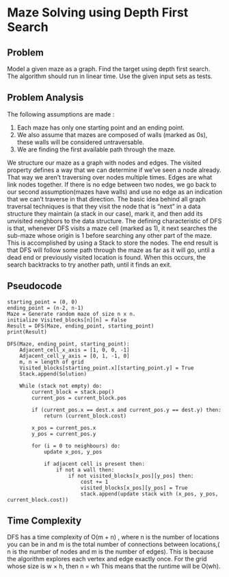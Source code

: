 # Maze Solving using Depth First Search

## Problem
Model a given maze as a graph. Find the target using depth first search. The algorithm should run in linear time. Use the given input sets as tests.

## Problem Analysis
The following assumptions are made :
1. Each maze has only one starting point and an ending point.
2. We also assume that mazes are composed of walls (marked as 0s), these walls will be considered untraversable.
3. We are finding the first available path through the maze.

We structure our maze as a graph with nodes and edges. The visited property defines a way that we can determine if we’ve seen a node already. That way we aren’t traversing over nodes multiple times. Edges are what link nodes together. If there is no edge between two nodes, we go back to our second assumption(mazes have walls) and use no edge as an indication that we can’t traverse in that direction. The basic idea behind all graph traversal techniques is that they visit the node that is “next” in a data structure they maintain (a stack in our case), mark it, and then add its unvisited neighbors to the data structure. The defining characteristic of DFS is that, whenever DFS visits a maze cell (marked as 1), it next searches the sub-maze whose origin is 1 before searching any other part of the maze. This is accomplished by using a Stack to store the
nodes. The end result is that DFS will follow some path through the maze as far as it will go, until a dead end or previously visited location is found. When this occurs, the search backtracks to try another path, until it finds an exit.

## Pseudocode

```plaintext
starting_point = (0, 0)
ending_point = (n-2, n-1)
Maze = Generate random maze of size n x n.
initialize Visited_blocks[n][n] = False
Result = DFS(Maze, ending_point, starting_point)
print(Result)

DFS(Maze, ending_point, starting_point):
    Adjacent_cell_x_axis = [1, 0, 0, -1]
    Adjacent_cell_y_axis = [0, 1, -1, 0]
    m, n = length of grid
    Visited_blocks[starting_point.x][starting_point.y] = True
    Stack.append(Solution)

    While (stack not empty) do:
        current_block = stack.pop()
        current_pos = current_block.pos

        if (current_pos.x == dest.x and current_pos.y == dest.y) then:
            return (current_block.cost)

        x_pos = current_pos.x
        y_pos = current_pos.y

        for (i = 0 to neighbours) do:
            update x_pos, y_pos

            if adjacent cell is present then:
                if not a wall then:
                    if not visited_blocks[x_pos][y_pos] then:
                        cost += 1
                        visited_blocks[x_pos][y_pos] = True
                        stack.append(update stack with (x_pos, y_pos, current_block.cost))
```


## Time Complexity

DFS has a time complexity of O(m + n) , where n is the number of locations you can be in and m is the total number of connections between locations,( n is the number of nodes and m is the number of edges). This is because the algorithm explores each vertex and edge exactly once. For the grid whose size is w × h, then n = wh This means that the runtime will be O(wh).
